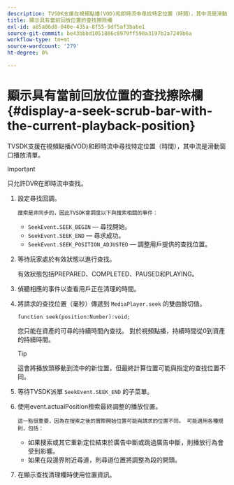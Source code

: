 ```yaml
---
description: TVSDK支援在視頻點播(VOD)和即時流中尋找特定位置（時間），其中流是滑動窗口播放清單。
title: 顯示具有當前回放位置的查找擦除欄
exl-id: a85a06d8-040e-435a-8f55-9df5af3babe1
source-git-commit: be43bbbd1051886c8979ff590a3197b2a7249b6a
workflow-type: tm+mt
source-wordcount: '279'
ht-degree: 0%

---
```


# 顯示具有當前回放位置的查找擦除欄{#display-a-seek-scrub-bar-with-the-current-playback-position}

TVSDK支援在視頻點播(VOD)和即時流中尋找特定位置（時間），其中流是滑動窗口播放清單。

>[!IMPORTANT]
>
>只允許DVR在即時流中查找。

1. 設定尋找回調。

       搜索是非同步的，因此TVSDK會調度以下與搜索相關的事件：
   
   * `SeekEvent.SEEK_BEGIN`  — 尋找開始。
   * `SeekEvent.SEEK_END`  — 尋求成功。
   * `SeekEvent.SEEK_POSITION_ADJUSTED`  — 調整用戶提供的查找位置。

1. 等待玩家處於有效狀態以進行查找。

   有效狀態包括PREPARED、COMPLETED、PAUSED和PLAYING。

1. 偵聽相應的事件以查看用戶正在清理的時間。
1. 將請求的查找位置（毫秒）傳遞到 `MediaPlayer.seek` 的雙曲餘切值。

   ```
   function seek(position:Number):void;
   ```

   您只能在資產的可尋的持續時間內查找。 對於視頻點播，持續時間從0到資產的持續時間。

   >[!TIP]
   >
   >這會將播放頭移動到流中的新位置，但最終計算位置可能與指定的查找位置不同。

1. 等待TVSDK派單 `SeekEvent.SEEK_END` 的子菜單。
1. 使用event.actualPosition檢索最終調整的播放位置。

       這一點很重要，因為在搜索之後的實際開始位置可能與請求的位置不同。 可能適用各種規則，包括：
   
   * 如果搜索或其它重新定位結束於廣告中斷或跳過廣告中斷，則播放行為會受到影響。
   * 如果在段邊界附近尋道，則尋道位置將調整為段的開頭。

1. 在顯示查找清理欄時使用位置資訊。
